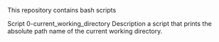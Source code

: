 This repository contains bash scripts

Script
0-current_working_directory
Description
a script that prints the absolute path name of the current working directory.


